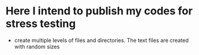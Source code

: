 # Here I intend to publish my codes for stress testing

- create multiple levels of files and directories. The text files are created with random sizes
